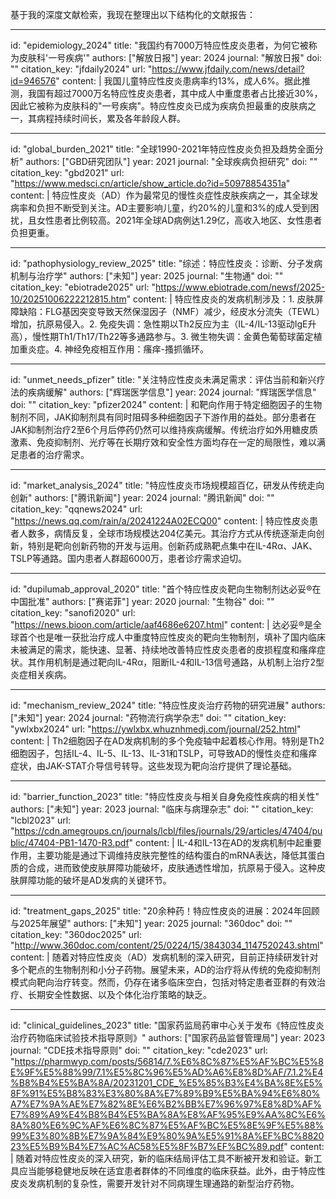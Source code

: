 基于我的深度文献检索，我现在整理出以下结构化的文献报告：

----
id: "epidemiology_2024"
title: "我国约有7000万特应性皮炎患者，为何它被称为皮肤科'一号疾病'"
authors: ["解放日报"]
year: 2024
journal: "解放日报"
doi: ""
citation_key: "jfdaily2024"
url: "https://www.jfdaily.com/news/detail?id=946576"
content: |
  我国儿童特应性皮炎患病率约13%，成人6%。据此推测，我国有超过7000万名特应性皮炎患者，其中成人中重度患者占比接近30%，因此它被称为皮肤科的"一号疾病"。特应性皮炎已成为疾病负担最重的皮肤病之一，其病程持续时间长，累及各年龄段人群。

----
id: "global_burden_2021"
title: "全球1990-2021年特应性皮炎负担及趋势全面分析"
authors: ["GBD研究团队"]
year: 2021
journal: "全球疾病负担研究"
doi: ""
citation_key: "gbd2021"
url: "https://www.medsci.cn/article/show_article.do?id=50978854351a"
content: |
  特应性皮炎（AD）作为最常见的慢性炎症性皮肤疾病之一，其全球发病率和负担不断受到关注。AD主要影响儿童，约20%的儿童和3%的成人受到困扰，且女性患者比例较高。2021年全球AD病例达1.29亿，高收入地区、女性患者负担更重。

----
id: "pathophysiology_review_2025"
title: "综述：特应性皮炎：诊断、分子发病机制与治疗学"
authors: ["未知"]
year: 2025
journal: "生物通"
doi: ""
citation_key: "ebiotrade2025"
url: "https://www.ebiotrade.com/newsf/2025-10/20251006222212815.htm"
content: |
  特应性皮炎的发病机制涉及：1. 皮肤屏障缺陷：FLG基因突变导致天然保湿因子（NMF）减少，经皮水分流失（TEWL）增加，抗原易侵入。2. 免疫失调：急性期以Th2反应为主（IL-4/IL-13驱动IgE升高），慢性期Th1/Th17/Th22等多通路参与。3. 微生物失调：金黄色葡萄球菌定植加重炎症。4. 神经免疫相互作用：瘙痒-搔抓循环。

----
id: "unmet_needs_pfizer"
title: "关注特应性皮炎未满足需求：评估当前和新兴疗法的疾病缓解"
authors: ["辉瑞医学信息"]
year: 2024
journal: "辉瑞医学信息"
doi: ""
citation_key: "pfizer2024"
content: |
  和靶向作用于特定细胞因子的生物制剂不同，JAK抑制剂具有同时阻碍多种细胞因子下游作用的益处。部分患者在JAK抑制剂治疗2至6个月后停药仍然可以维持疾病缓解。传统治疗如外用糖皮质激素、免疫抑制剂、光疗等在长期疗效和安全性方面均存在一定的局限性，难以满足患者的治疗需求。

----
id: "market_analysis_2024"
title: "特应性皮炎市场规模超百亿，研发从传统走向创新"
authors: ["腾讯新闻"]
year: 2024
journal: "腾讯新闻"
doi: ""
citation_key: "qqnews2024"
url: "https://news.qq.com/rain/a/20241224A02ECQ00"
content: |
  特应性皮炎患者人数多，病情反复，全球市场规模达204亿美元。其治疗方式从传统逐渐走向创新，特别是靶向创新药物的开发与运用。创新药成熟靶点集中在IL-4Rα、JAK、TSLP等通路。国内患者人群超6000万，患者诊疗需求迫切。

----
id: "dupilumab_approval_2020"
title: "首个特应性皮炎靶向生物制剂达必妥®在中国批准"
authors: ["赛诺菲"]
year: 2020
journal: "生物谷"
doi: ""
citation_key: "sanofi2020"
url: "https://news.bioon.com/article/aaf4686e6207.html"
content: |
  达必妥®是全球首个也是唯一获批治疗成人中重度特应性皮炎的靶向生物制剂，填补了国内临床未被满足的需求，能快速、显著、持续地改善特应性皮炎患者的皮损程度和瘙痒症状。其作用机制是通过靶向IL-4Rα，阻断IL-4和IL-13信号通路，从机制上治疗2型炎症相关疾病。

----
id: "mechanism_review_2024"
title: "特应性皮炎治疗药物的研究进展"
authors: ["未知"]
year: 2024
journal: "药物流行病学杂志"
doi: ""
citation_key: "ywlxbx2024"
url: "https://ywlxbx.whuznhmedj.com/journal/252.html"
content: |
  Th2细胞因子在AD发病机制的多个免疫轴中起着核心作用。特别是Th2细胞因子，包括IL-4、IL-5、IL-13、IL-31和TSLP，可导致AD的慢性炎症和瘙痒症状，由JAK-STAT介导信号转导。这些发现为靶向治疗提供了理论基础。

----
id: "barrier_function_2023"
title: "特应性皮炎与相关自身免疫性疾病的相关性"
authors: ["未知"]
year: 2023
journal: "临床与病理杂志"
doi: ""
citation_key: "lcbl2023"
url: "https://cdn.amegroups.cn/journals/lcbl/files/journals/29/articles/47404/public/47404-PB1-1470-R3.pdf"
content: |
  IL-4和IL-13在AD的发病机制中起重要作用，主要功能是通过下调维持皮肤完整性的结构蛋白的mRNA表达，降低其蛋白质的合成，进而致使皮肤屏障功能破坏，皮肤通透性增加，抗原易于侵入。这种皮肤屏障功能的破坏是AD发病的关键环节。

----
id: "treatment_gaps_2025"
title: "20余种药！特应性皮炎的进展：2024年回顾与2025年展望"
authors: ["未知"]
year: 2025
journal: "360doc"
doi: ""
citation_key: "360doc2025"
url: "http://www.360doc.com/content/25/0224/15/3843034_1147520243.shtml"
content: |
  随着对特应性皮炎（AD）发病机制的深入研究，目前正持续研发针对多个靶点的生物制剂和小分子药物。展望未来，AD的治疗将从传统的免疫抑制剂模式向靶向治疗转变。然而，仍存在诸多临床空白，包括对特定患者亚群的有效治疗、长期安全性数据、以及个体化治疗策略的缺乏。

----
id: "clinical_guidelines_2023"
title: "国家药监局药审中心关于发布《特应性皮炎治疗药物临床试验技术指导原则》"
authors: ["国家药品监督管理局"]
year: 2023
journal: "CDE技术指导原则"
doi: ""
citation_key: "cde2023"
url: "https://pharmwyp.com/posts/56814/7.%E6%8C%87%E5%AF%BC%E5%8E%9F%E5%88%99/7.1%E5%8C%96%E5%AD%A6%E8%8D%AF/7.1.2%E4%B8%B4%E5%BA%8A/20231201_CDE_%E5%85%B3%E4%BA%8E%E5%8F%91%E5%B8%83%E3%80%8A%E7%89%B9%E5%BA%94%E6%80%A7%E7%9A%AE%E7%82%8E%E6%B2%BB%E7%96%97%E8%8D%AF%E7%89%A9%E4%B8%B4%E5%BA%8A%E8%AF%95%E9%AA%8C%E6%8A%80%E6%9C%AF%E6%8C%87%E5%AF%BC%E5%8E%9F%E5%88%99%E3%80%8B%E7%9A%84%E9%80%9A%E5%91%8A%EF%BC%882023%E5%B9%B4%E7%AC%AC58%E5%8F%B7%EF%BC%89.pdf"
content: |
  随着对特应性皮炎的深入研究，新的临床结局评估工具不断被开发和验证。新工具应当能够稳健地反映在适宜患者群体的不同维度的临床获益。此外，由于特应性皮炎发病机制的复杂性，需要开发针对不同病理生理通路的新型治疗药物。
